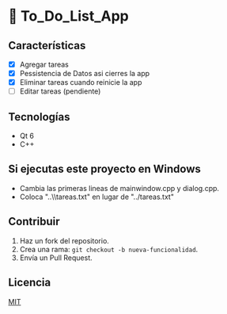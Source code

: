 # 🚀 To_Do_List_App  

##

## Características  
- [x] Agregar tareas  
- [x] Pessistencia de Datos asi cierres la app
- [x] Eliminar tareas cuando reinicie la app
- [ ] Editar tareas (pendiente)  
##
## Tecnologías  
- Qt 6  
- C++  
##
## Si ejecutas este proyecto en Windows
- Cambia las primeras lineas de mainwindow.cpp y dialog.cpp.
- Coloca "..\\\tareas.txt" en lugar de "../tareas.txt"
##
## Contribuir  
1. Haz un fork del repositorio.  
2. Crea una rama: `git checkout -b nueva-funcionalidad`.  
3. Envía un Pull Request.  
##
## Licencia  
[MIT](LICENSE)

